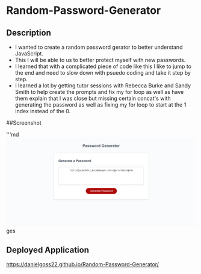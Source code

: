 # Random-Password-Generator

## Description

- I wanted to create a random password gerator to better understand JavaScript.
- This I will be able to us to better protect myself with new passwords.
- I learned that with a complicated piece of code like this I like to jump to the end and need to slow down with psuedo coding and take it step by step.
- I learned a lot by getting tutor sessions with Rebecca Burke and Sandy Smith to help create the prompts and fix my for loop as well as have them explain that I was close but missing certain concat's with generating the password as well as fixing my for loop to start at the 1 index instead of the 0.

##Screenshot

'''md
![Alt text](<images/Password Screenshot.jpg>)ges

## Deployed Application

https://danielgoss22.github.io/Random-Password-Generator/
